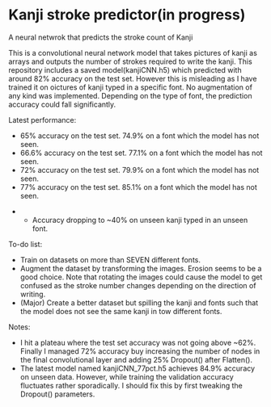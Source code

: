 # Kanji stroke predictor(in progress)
 A neural netwrok that predicts the stroke count of Kanji

This is a convolutional neural network model that takes pictures of kanji as arrays and outputs the number of strokes required to write the kanji.
This repository includes a saved model(kanjiCNN.h5) which predicted with around 82% accuracy on the test set. However this is misleading as I have trained it on oictures of kanji typed in a specific font. No augmentation of any kind was implemented. Depending on the type of font, the prediction accuracy could fall significantly.

Latest performance:

- 65% accuracy on the test set. 74.9% on a font which the model has not seen.
- 66.6% accuracy on the test set. 77.1% on a font which the model has not seen.
- 72% accuracy on the test set. 79.9% on a font which the model has not seen.
- 77% accuracy on the test set. 85.1% on a font which the model has not seen.
* - Accuracy dropping to ~40% on unseen kanji typed in an unseen font.

To-do list:

- Train on datasets on more than SEVEN different fonts.
- Augment the dataset by transforming the images. Erosion seems to be a good choice. Note that rotating the images could cause the model to get confused as the stroke number changes depending on the direction of writing.
- (Major) Create a better dataset but spilling the kanji and fonts such that the model does not see the same kanji in tow different fonts.

Notes:
- I hit a plateau where the test set accuracy was not going above ~62%. Finally I managed 72% accuracy buy increasing the number of nodes in the final convolutional layer and adding 25% Dropout() after Flatten().
- The latest model named kanjiCNN_77pct.h5 achieves 84.9% accuracy on unseen data. However, while training the validation accuracy fluctuates rather sporadically. I should fix this by first tweaking the Dropout() parameters.